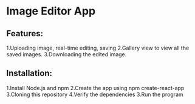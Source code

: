# Image Editor App

## Features:

1.Uploading image, real-time editing, saving
2.Gallery view to view all the saved images.
3.Downloading the edited image.

## Installation:
1.Install Node.js and npm
2.Create the app using npm create-react-app
3.Cloning this repository
4.Verify the dependencies
3.Run the program
